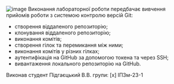 ![image](https://github.com/Vladziro/RRPS01/assets/84128289/c8553402-33a9-4502-988b-4204dbf9108e)
Виконання лабораторної роботи передбачає вивчення прийомів роботи з системою контролю версій Git:
- створення віддаленого репозиторію;
- клонування віддаленого репозиторію;
- виконання комітів;
- створення гілок та перемикання між ними;
- виконання комітів у різних гілках;
- аутентифікація на GitHub за допомогою токена та через SSH;
- вивантаження локального репозиторію на GitHub.

Виконав студент Підгаєцький В.В. групи:
[x] ІПЗм-23-1
